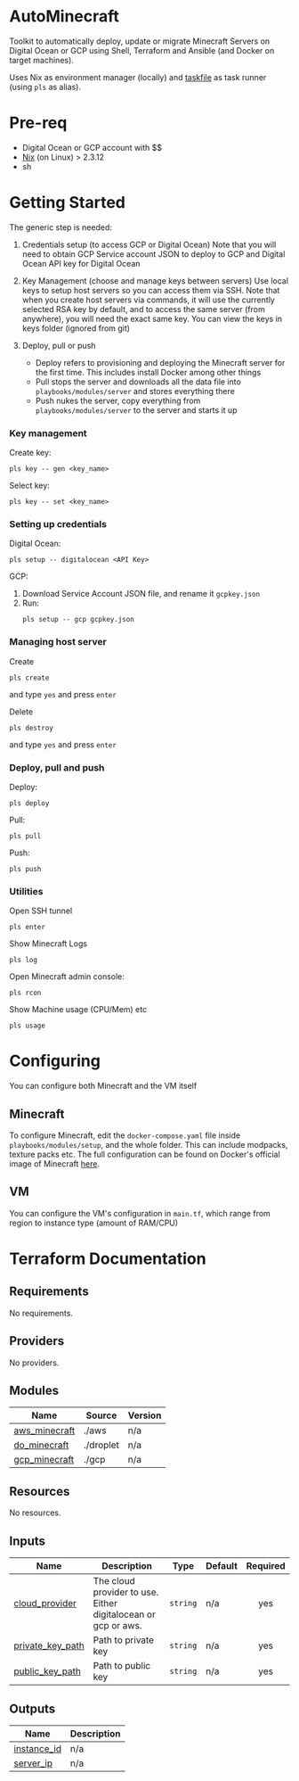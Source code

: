 # AutoMinecraft

Toolkit to automatically deploy, update or migrate Minecraft Servers on Digital Ocean or GCP using Shell, Terraform and Ansible (and Docker on target machines).

Uses Nix as environment manager (locally) and [taskfile](https://taskfile.dev) as task runner (using `pls` as alias).

# Pre-req
- Digital Ocean or GCP account with $$
- [Nix](https://nixos.org/download.html) (on Linux) > 2.3.12
- sh

# Getting Started
The generic step is needed:
1. Credentials setup (to access GCP or Digital Ocean)
    Note that you will need to obtain GCP Service account JSON to deploy to GCP and Digital Ocean API key for Digital Ocean

2. Key Management (choose and manage keys between servers)
    Use local keys to setup host servers so you can access them via SSH. Note that when you create host servers via commands, it will use the currently selected RSA key by default, and to access the same server (from anywhere), you will need the exact same key. You can view the keys in keys folder (ignored from git)

3. Deploy, pull or push
    - Deploy refers to provisioning and deploying the Minecraft server for the first time. This includes install Docker among other things
    - Pull stops the server and downloads all the data file into `playbooks/modules/server` and stores everything there
    - Push nukes the server, copy everything from `playbooks/modules/server` to the server and starts it up

### Key management
Create key:
```
pls key -- gen <key_name>
```

Select key:
```
pls key -- set <key_name>
```

### Setting up credentials

Digital Ocean:
```
pls setup -- digitalocean <API Key>
```

GCP:
1. Download Service Account JSON file, and rename it `gcpkey.json`
2. Run:
    ```
    pls setup -- gcp gcpkey.json
    ```
### Managing host server
Create
```
pls create
```
and type `yes` and press `enter`


Delete
```
pls destroy
```
and type `yes` and press `enter`

### Deploy, pull and push
Deploy:
```
pls deploy
```

Pull:
```
pls pull
```

Push:
```
pls push
```

### Utilities
Open SSH tunnel
```
pls enter
```

Show Minecraft Logs
```
pls log
```

Open Minecraft admin console:
```
pls rcon
```

Show Machine usage (CPU/Mem) etc
```
pls usage
```

# Configuring
You can configure both Minecraft and the VM itself

## Minecraft
To configure Minecraft, edit the `docker-compose.yaml` file inside `playbooks/modules/setup`, and the whole folder. This can include modpacks, texture packs etc. The full configuration can be found on Docker's official image of Minecraft [here](https://github.com/itzg/docker-minecraft-server/blob/master/README.md).

## VM
You can configure the VM's configuration in `main.tf`, which range from region to instance type (amount of RAM/CPU)

# Terraform Documentation
<!-- BEGINNING OF PRE-COMMIT-TERRAFORM DOCS HOOK -->
## Requirements

No requirements.

## Providers

No providers.

## Modules

| Name | Source | Version |
|------|--------|---------|
| <a name="module_aws_minecraft"></a> [aws\_minecraft](#module\_aws\_minecraft) | ./aws | n/a |
| <a name="module_do_minecraft"></a> [do\_minecraft](#module\_do\_minecraft) | ./droplet | n/a |
| <a name="module_gcp_minecraft"></a> [gcp\_minecraft](#module\_gcp\_minecraft) | ./gcp | n/a |

## Resources

No resources.

## Inputs

| Name | Description | Type | Default | Required |
|------|-------------|------|---------|:--------:|
| <a name="input_cloud_provider"></a> [cloud\_provider](#input\_cloud\_provider) | The cloud provider to use. Either digitalocean or gcp or aws. | `string` | n/a | yes |
| <a name="input_private_key_path"></a> [private\_key\_path](#input\_private\_key\_path) | Path to private key | `string` | n/a | yes |
| <a name="input_public_key_path"></a> [public\_key\_path](#input\_public\_key\_path) | Path to public key | `string` | n/a | yes |

## Outputs

| Name | Description |
|------|-------------|
| <a name="output_instance_id"></a> [instance\_id](#output\_instance\_id) | n/a |
| <a name="output_server_ip"></a> [server\_ip](#output\_server\_ip) | n/a |
<!-- END OF PRE-COMMIT-TERRAFORM DOCS HOOK -->

